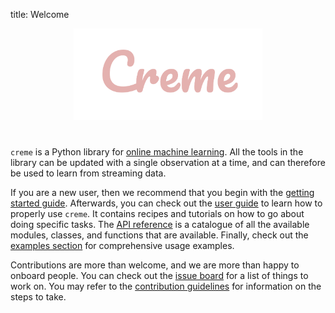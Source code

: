 title: Welcome

<div align="center">
    <img src="img/creme.svg" width="60%">
</div>

#

`creme` is a Python library for [online machine learning](https://www.wikiwand.com/en/Online_machine_learning). All the tools in the library can be updated with a single observation at a time, and can therefore be used to learn from streaming data.

If you are a new user, then we recommend that you begin with the [getting started guide](getting-started.md). Afterwards, you can check out the [user guide](user-guide) to learn how to properly use `creme`. It contains recipes and tutorials on how to go about doing specific tasks. The [API reference](api-reference) is a catalogue of all the available modules, classes, and functions that are available. Finally, check out the [examples section](examples) for comprehensive usage examples.

Contributions are more than welcome, and we are more than happy to onboard people. You can check out the [issue board](https://github.com/creme-ml/creme/issues) for a list of things to work on. You may refer to the [contribution guidelines](https://github.com/creme-ml/creme/blob/master/CONTRIBUTING.md) for information on the steps to take.
